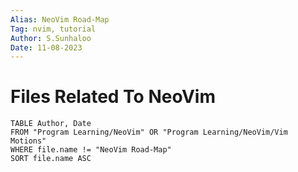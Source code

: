 ```yaml
---
Alias: NeoVim Road-Map
Tag: nvim, tutorial
Author: S.Sunhaloo
Date: 11-08-2023
---
```


# Files Related To NeoVim

```dataview
TABLE Author, Date
FROM "Program Learning/NeoVim" OR "Program Learning/NeoVim/Vim Motions"
WHERE file.name != "NeoVim Road-Map"
SORT file.name ASC
```